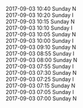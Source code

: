 2017-09-03 10:40 Sunday  N  
2017-09-03 10:20 Sunday  I  
2017-09-03 10:15 Sunday  N  
2017-09-03 10:10 Sunday  I  
2017-09-03 10:05 Sunday  N  
2017-09-03 10:00 Sunday  I  
2017-09-03 09:10 Sunday  N  
2017-09-03 08:55 Sunday  I  
2017-09-03 08:00 Sunday  N  
2017-09-03 07:55 Sunday  I  
2017-09-03 07:30 Sunday  N  
2017-09-03 07:25 Sunday  I  
2017-09-03 07:15 Sunday  N  
2017-09-03 07:05 Sunday  I  
2017-09-03 07:00 Sunday  N  

